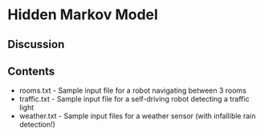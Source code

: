 # Hidden Markov Model

## Discussion


## Contents
* rooms.txt - Sample input file for a robot navigating between 3 rooms
* traffic.txt - Sample input file for a self-driving robot detecting a traffic light
* weather.txt - Sample input files for a weather sensor (with infallible rain detection!)
